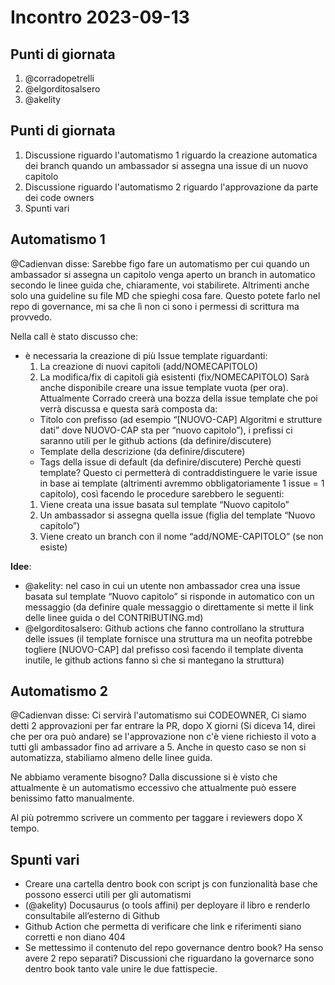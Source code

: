 # Incontro 2023-09-13

## Punti di giornata

1. @corradopetrelli
2. @elgorditosalsero
3. @akelity

## Punti di giornata

1. Discussione riguardo l'automatismo 1 riguardo la creazione automatica dei branch quando un ambassador si assegna una issue di un nuovo capitolo
2. Discussione riguardo l'automatismo 2 riguardo l'approvazione da parte dei code owners
3. Spunti vari

## Automatismo 1

@Cadienvan disse: Sarebbe figo fare un automatismo per cui quando un ambassador si assegna un capitolo venga aperto un branch in automatico secondo le linee guida che, chiaramente, voi stabilirete. Altrimenti anche solo una guideline su file MD che spieghi cosa fare. Questo potete farlo nel repo di governance, mi sa che lì non ci sono i permessi di scrittura ma provvedo.

Nella call è stato discusso che:

- è necessaria la creazione di più Issue template riguardanti:
  1. La creazione di nuovi capitoli (add/NOMECAPITOLO)
  2. La modifica/fix di capitoli già esistenti (fix/NOMECAPITOLO)
  Sarà anche disponibile creare una issue template vuota (per ora).
  Attualmente Corrado creerà una bozza della issue template che poi verrà discussa e questa sarà composta da:
  - Titolo con prefisso (ad esempio “[NUOVO-CAP] Algoritmi e strutture dati” dove NUOVO-CAP sta per “nuovo capitolo”), i prefissi ci saranno utili per le github actions (da definire/discutere)
  - Template della descrizione (da definire/discutere)
  - Tags della issue di default (da definire/discutere)
  Perchè questi template?
  Questo ci permetterà di contraddistinguere le varie issue in base ai template (altrimenti avremmo obbligatoriamente 1 issue = 1 capitolo), così facendo le procedure sarebbero le seguenti:
  1. Viene creata una issue basata sul template “Nuovo capitolo”
  2. Un ambassador si assegna quella issue (figlia del template “Nuovo capitolo”)
  3. Viene creato un branch con il nome “add/NOME-CAPITOLO” (se non esiste)

**Idee**:

- @akelity: nel caso in cui un utente non ambassador crea una issue basata sul template “Nuovo capitolo” si risponde in automatico con un messaggio (da definire quale messaggio o direttamente si mette il link delle linee guida o del CONTRIBUTING.md)
- @elgorditosalsero: Github actions che fanno controllano la struttura delle issues (il template fornisce una struttura ma un neofita potrebbe togliere [NUOVO-CAP] dal prefisso così facendo il template diventa inutile, le github actions fanno sì che si mantegano la struttura)

## Automatismo 2

@Cadienvan disse: Ci servirà l'automatismo sui CODEOWNER, Ci siamo detti 2 approvazioni per far entrare la PR, dopo X giorni (Si diceva 14, direi che per ora può andare) se l'approvazione non c'è viene richiesto il voto a tutti gli ambassador fino ad arrivare a 5. Anche in questo caso se non si automatizza, stabiliamo almeno delle linee guida.

Ne abbiamo veramente bisogno? Dalla discussione si è visto che attualmente è un automatismo eccessivo che attualmente può essere benissimo fatto manualmente.

Al più potremmo scrivere un commento per taggare i reviewers dopo X tempo.

## Spunti vari

- Creare una cartella dentro book con script js con funzionalità base che possono esserci utili per gli automatismi
- (@akelity) Docusaurus (o tools affini) per deployare il libro e renderlo consultabile all’esterno di Github
- Github Action che permetta di verificare che link e riferimenti siano corretti e non diano 404
- Se mettessimo il contenuto del repo governance dentro book? Ha senso avere 2 repo separati? Discussioni che riguardano la governarce sono dentro book tanto vale unire le due fattispecie.
